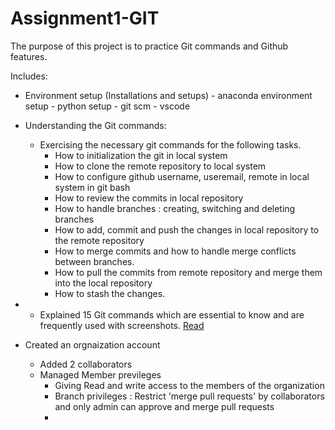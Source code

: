 # Assignment1-GIT

The purpose of this project is to practice Git commands and Github features.

Includes:
 - Environment setup (Installations and setups)
        - anaconda environment setup
        - python setup
        - git scm
        - vscode

 - Understanding the Git commands:
     - Exercising the necessary git commands for the following tasks.
        - How to initialization the git in local system
        - How to clone the remote repository to local system
        - How to configure github username, useremail, remote in local system in git bash
        - How to review the commits in local repository
        - How to handle branches : creating, switching and deleting branches
        - How to add, commit and push the changes in local repository to the remote repository
        - How to merge commits and how to handle merge conflicts between branches.
        - How to pull the commits from remote repository and merge them into the local repository
        - How to stash the changes.

 - 
     - Explained 15 Git commands which are essential to know and are frequently used with screenshots. [Read](https://github.com/sujitha-testorg/Assignment1-GIT/blob/main/Task1_gitcommands.md)
 
 - Created an orgnaization account
    - Added 2 collaborators
    - Managed Member previleges
        - Giving Read and write access to the members of the organization
        - Branch privileges : Restrict 'merge pull requests' by collaborators and only admin can approve and merge pull requests
        - 
